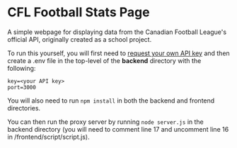 # CFL Football Stats Page

A simple webpage for displaying data from the Canadian Football League's official API, originally created as a school project.

To run this yourself, you will first need to [request your own API key](http://api.cfl.ca/key-request) and then create a .env file in the top-level of the **backend** directory with the following:

```
key=<your API key>
port=3000
```

You will also need to run `npm install` in both the backend and frontend directories. 

You can then run the proxy server by running `node server.js` in the backend directory (you will need to comment line 17 and uncomment line 16 in /frontend/script/script.js).
